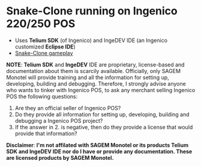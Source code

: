 # Snake-Clone running on Ingenico 220/250 POS
* Uses **Telium SDK** (of Ingenico) and IngeDEV IDE (an Ingenico customized **Eclipse IDE**)
* [Snake-Clone gameplay](https://www.youtube.com/watch?v=T1Z9uBWw0vA)

**NOTE**: **Telium SDK** and **IngeDEV** IDE are proprietary, license-based and documentation about them is scarcily available. Officially, only SAGEM Monotel will provide training and all the information for setting up, developing, building and debugging. Therefore, I strongly advise anyone who wants to tinker with Ingenico POS, to ask any merchant selling Ingenico POS the following questions:

1. Are they an official seller of Ingenico POS?
2. Do they provide all information for setting up, developing, building and debugging a Ingenico POS project?
3. If the answer in 2. is negative, then do they provide a license that would provide that information?

**Disclaimer**: **I'm not affilated with SAGEM Monotel or its products Telium SDK and IngeDEV IDE nor do I have or provide any documentation. These are licensed products by SAGEM Monotel.**
